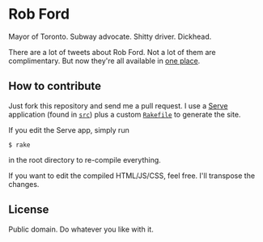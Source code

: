 # Rob Ford

Mayor of Toronto. Subway advocate. Shitty driver. Dickhead.

There are a lot of tweets about Rob Ford. Not a lot of them are complimentary. But now they're all available in [one place](http://robfordmayor.ca).

## How to contribute

Just fork this repository and send me a pull request. I use a [Serve](https://github.com/jlong/serve) application (found in [`src`](https://github.com/iamsolarpowered/rob_ford/tree/master/src)) plus a custom [`Rakefile`](https://github.com/iamsolarpowered/rob_ford/blob/master/Rakefile) to generate the site.

If you edit the Serve app, simply run

    $ rake

in the root directory to re-compile everything.

If you want to edit the compiled HTML/JS/CSS, feel free. I'll transpose the changes.

## License

Public domain. Do whatever you like with it.